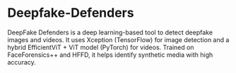 # Deepfake-Defenders
DeepFake Defenders is a deep learning-based tool to detect deepfake images and videos. It uses Xception (TensorFlow) for image detection and a hybrid EfficientViT + ViT model (PyTorch) for videos. Trained on FaceForensics++ and HFFD, it helps identify synthetic media with high accuracy.

